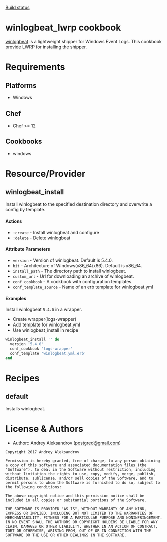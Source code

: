 
[Build status](https://ci.appveyor.com/api/projects/status/github/postgred/winlogbeat_lwrp?branch=master&svg=true)

# winlogbeat_lwrp cookbook
[winlogbeat](https://www.elastic.co/products/beats/winlogbeat) is a lightweight shipper for Windows Event Logs. This cookbook provide LWRP for installing the shipper.

# Requirements
## Platforms
- Windows

## Chef
- Chef >= 12

## Cookbooks
- windows

# Resource/Provider
## winlogbeat_install
Install winlogbeat to the specified destination directory and overwrite a config by template.

#### Actions
- `:create` - Install winlogbeat and configure
- `:delete` - Delete winlogbeat

#### Attribute Parameters
- `version` - Version of winlogbeat. Default is 5.4.0.
- `bit` - Architecture of Windows(x86_64/x86). Default is x86_64.
- `install_path` - The directory path to install winlogbeat.
- `custom_url` - Url for downloading an archive of winlogbeat.
- `conf_cookbook` - A cookbook with configuration templates.
- `conf_template_source` - Name of an erb template for winlogbeat.yml

#### Examples
Install winlogbeat `5.4.0` in a wrapper.

* Create wrapper(logs-wrapper)
* Add template for winlogbeat.yml
* Use winlogbeat_install in recipe

```ruby
winlogbeat_install '' do
  version '5.4.0'
  conf_cookbook 'logs-wrapper'
  conf_template 'winlogbeat.yml.erb'
end
```

# Recipes
## default

Installs winlogbeat.

# License & Authors
- Author:: Andrey Aleksandrov (<postgred@gmail.com>)

```text
Copyright 2017 Andrey Aleksandrov

Permission is hereby granted, free of charge, to any person obtaining a copy of this software and associated documentation files (the "Software"), to deal in the Software without restriction, including without limitation the rights to use, copy, modify, merge, publish, distribute, sublicense, and/or sell copies of the Software, and to permit persons to whom the Software is furnished to do so, subject to the following conditions:

The above copyright notice and this permission notice shall be included in all copies or substantial portions of the Software.

THE SOFTWARE IS PROVIDED "AS IS", WITHOUT WARRANTY OF ANY KIND, EXPRESS OR IMPLIED, INCLUDING BUT NOT LIMITED TO THE WARRANTIES OF MERCHANTABILITY, FITNESS FOR A PARTICULAR PURPOSE AND NONINFRINGEMENT. IN NO EVENT SHALL THE AUTHORS OR COPYRIGHT HOLDERS BE LIABLE FOR ANY CLAIM, DAMAGES OR OTHER LIABILITY, WHETHER IN AN ACTION OF CONTRACT, TORT OR OTHERWISE, ARISING FROM, OUT OF OR IN CONNECTION WITH THE SOFTWARE OR THE USE OR OTHER DEALINGS IN THE SOFTWARE.
```
